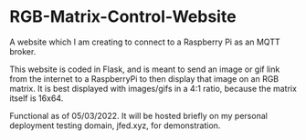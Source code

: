 # RGB-Matrix-Control-Website
A website which I am creating to connect to a Raspberry Pi as an MQTT broker.

This website is coded in Flask, and is meant to send an image or gif link from the internet to a RaspberryPi to then display that image on an RGB matrix. It is best displayed with images/gifs in a 4:1 ratio, because the matrix itself is 16x64.

Functional as of 05/03/2022. It will be hosted briefly on my personal deployment testing domain, jfed.xyz, for demonstration.
